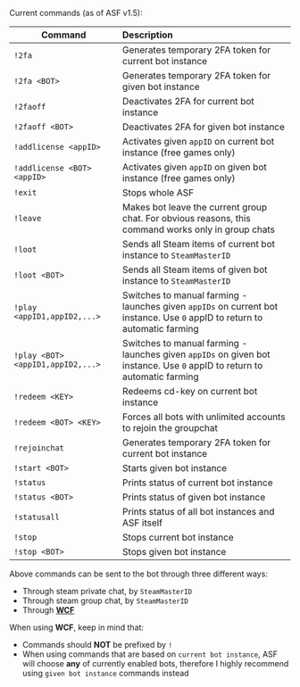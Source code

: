 Current commands (as of ASF v1.5):

| Command                         | Description                                                                          |
| ------------------------------- |:-------------------------------------------------------------------------------------|
`!2fa`                            | Generates temporary 2FA token for current bot instance
`!2fa <BOT>`                      | Generates temporary 2FA token for given bot instance
`!2faoff`                         | Deactivates 2FA for current bot instance
`!2faoff <BOT>`                   | Deactivates 2FA for given bot instance
`!addlicense <appID>`             | Activates given ```appID``` on current bot instance (free games only)
`!addlicense <BOT> <appID>`       | Activates given ```appID``` on given bot instance (free games only)
`!exit`                           | Stops whole ASF
`!leave`                          | Makes bot leave the current group chat. For obvious reasons, this command works only in group chats
`!loot`                           | Sends all Steam items of current bot instance to ```SteamMasterID```
`!loot <BOT>`                     | Sends all Steam items of given bot instance to ```SteamMasterID```
`!play <appID1,appID2,...>`       | Switches to manual farming - launches given ```appIDs``` on current bot instance. Use ```0``` appID to return to automatic farming
`!play <BOT> <appID1,appID2,...>` | Switches to manual farming - launches given ```appIDs``` on given bot instance. Use ```0``` appID to return to automatic farming
`!redeem <KEY>`                   | Redeems cd-key on current bot instance
`!redeem <BOT> <KEY>`             | Forces all bots with unlimited accounts to rejoin the groupchat
`!rejoinchat`                     | Generates temporary 2FA token for current bot instance
`!start <BOT>`                    | Starts given bot instance
`!status`                         | Prints status of current bot instance
`!status <BOT>`                   | Prints status of given bot instance
`!statusall`                      | Prints status of all bot instances and ASF itself
`!stop`                           | Stops current bot instance
`!stop <BOT>`                     | Stops given bot instance

Above commands can be sent to the bot through three different ways:
- Through steam private chat, by ```SteamMasterID```
- Through steam group chat, by ```SteamMasterID```
- Through **[WCF](https://github.com/JustArchi/ArchiSteamFarm/wiki/WCF)**

When using **WCF**, keep in mind that:
- Commands should **NOT** be prefixed by ```!```
- When using commands that are based on ```current bot instance```, ASF will choose **any** of currently enabled bots, therefore I highly recommend using ```given bot instance``` commands instead